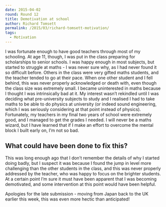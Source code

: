 ```yaml
---
date: 2015-04-02
round: Round 12
title: Demotivation at school
author: Richard Tomsett
permalink: /2015/03/richard-tomsett-motivation/
tags:
  - Motivation
---
```

I was fortunate enough to have good teachers through most of my schooling. At age 11, though, I was put in the class preparing for scholarships to senior schools. I was happy enough in most subjects, but started to struggle at maths - I was never sure why, as I had never found it so difficult before. Others in the class were very gifted maths students, and the teacher tended to go at their pace. When one other student and I fell behind, this was never properly acknowledged or death with, even though the class size was extremely small. I became uninterested in maths because I thought I was intrinsically bad at it. My interest wasn’t rekindled until I was deciding what pre-university subjects to study and I realised I had to take maths to be able to do physics at university (or indeed sound engineering, which I was seriously considering at that point instead of physics). Fortunately, my teachers in my final two years of school were extremely good, and I managed to get the grades I needed. I will never be a maths wizard, but I have learned that if I make an effort to overcome the mental block I built early on, I’m not so bad.

## What could have been done to fix this?
This was long enough ago that I don’t remember the details of why I started doing badly, but I suspect it was because I found the jump in level more challenging than the other students in the class, and this was never properly addressed by the teacher, who was happy to focus on the brighter students. At a certain point I’m sure it must have been apparent that I was becoming demotivated, and some intervention at this point would have been helpful.

Apologies for the late submission - moving from Japan back to the UK earlier this week, this was even more hectic than anticipated!
